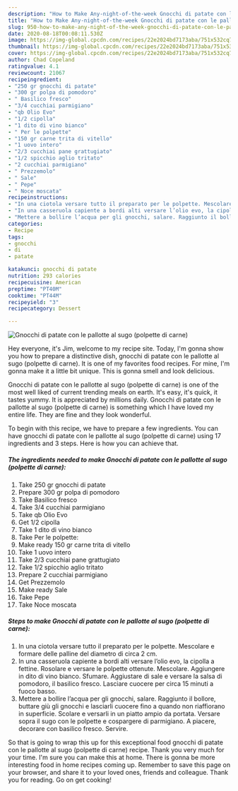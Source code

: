 ```yaml
---
description: "How to Make Any-night-of-the-week Gnocchi di patate con le pallotte al sugo (polpette di carne)"
title: "How to Make Any-night-of-the-week Gnocchi di patate con le pallotte al sugo (polpette di carne)"
slug: 950-how-to-make-any-night-of-the-week-gnocchi-di-patate-con-le-pallotte-al-sugo-polpette-di-carne
date: 2020-08-18T00:08:11.530Z
image: https://img-global.cpcdn.com/recipes/22e2024bd7173aba/751x532cq70/gnocchi-di-patate-con-le-pallotte-al-sugo-polpette-di-carne-recipe-main-photo.jpg
thumbnail: https://img-global.cpcdn.com/recipes/22e2024bd7173aba/751x532cq70/gnocchi-di-patate-con-le-pallotte-al-sugo-polpette-di-carne-recipe-main-photo.jpg
cover: https://img-global.cpcdn.com/recipes/22e2024bd7173aba/751x532cq70/gnocchi-di-patate-con-le-pallotte-al-sugo-polpette-di-carne-recipe-main-photo.jpg
author: Chad Copeland
ratingvalue: 4.1
reviewcount: 21067
recipeingredient:
- "250 gr gnocchi di patate"
- "300 gr polpa di pomodoro"
- " Basilico fresco"
- "3/4 cucchiai parmigiano"
- "qb Olio Evo"
- "1/2 cipolla"
- "1 dito di vino bianco"
- " Per le polpette"
- "150 gr carne trita di vitello"
- "1 uovo intero"
- "2/3 cucchiai pane grattugiato"
- "1/2 spicchio aglio tritato"
- "2 cucchiai parmigiano"
- " Prezzemolo"
- " Sale"
- " Pepe"
- " Noce moscata"
recipeinstructions:
- "In una ciotola versare tutto il preparato per le polpette. Mescolare e formare delle palline del diametro di circa 2 cm."
- "In una casseruola capiente a bordi alti versare l’olio evo, la cipolla a fettine. Rosolare e versare le polpette ottenute. Mescolare. Aggiungere in dito di vino bianco. Sfumare. Aggiustare di sale e versare la salsa di pomodoro, il basilico fresco. Lasciare cuocere per circa 15 minuti a fuoco basso."
- "Mettere a bollire l’acqua per gli gnocchi, salare. Raggiunto il bollore, buttare giù gli gnocchi e lasciarli cuocere fino a quando non riaffiorano in superficie. Scolare e versarli in un piatto ampio da portata. Versare sopra il sugo con le polpette e cospargere di parmigiano. A piacere, decorare con basilico fresco. Servire."
categories:
- Recipe
tags:
- gnocchi
- di
- patate

katakunci: gnocchi di patate 
nutrition: 293 calories
recipecuisine: American
preptime: "PT40M"
cooktime: "PT44M"
recipeyield: "3"
recipecategory: Dessert

---
```



![Gnocchi di patate con le pallotte al sugo (polpette di carne)](https://img-global.cpcdn.com/recipes/22e2024bd7173aba/751x532cq70/gnocchi-di-patate-con-le-pallotte-al-sugo-polpette-di-carne-recipe-main-photo.jpg)

Hey everyone, it's Jim, welcome to my recipe site. Today, I'm gonna show you how to prepare a distinctive dish, gnocchi di patate con le pallotte al sugo (polpette di carne). It is one of my favorites food recipes. For mine, I'm gonna make it a little bit unique. This is gonna smell and look delicious.



Gnocchi di patate con le pallotte al sugo (polpette di carne) is one of the most well liked of current trending meals on earth. It's easy, it's quick, it tastes yummy. It is appreciated by millions daily. Gnocchi di patate con le pallotte al sugo (polpette di carne) is something which I have loved my entire life. They are fine and they look wonderful.


To begin with this recipe, we have to prepare a few ingredients. You can have gnocchi di patate con le pallotte al sugo (polpette di carne) using 17 ingredients and 3 steps. Here is how you can achieve that.

<!--inarticleads1-->

##### The ingredients needed to make Gnocchi di patate con le pallotte al sugo (polpette di carne):

1. Take 250 gr gnocchi di patate
1. Prepare 300 gr polpa di pomodoro
1. Take  Basilico fresco
1. Take 3/4 cucchiai parmigiano
1. Take qb Olio Evo
1. Get 1/2 cipolla
1. Take 1 dito di vino bianco
1. Take  Per le polpette:
1. Make ready 150 gr carne trita di vitello
1. Take 1 uovo intero
1. Take 2/3 cucchiai pane grattugiato
1. Take 1/2 spicchio aglio tritato
1. Prepare 2 cucchiai parmigiano
1. Get  Prezzemolo
1. Make ready  Sale
1. Take  Pepe
1. Take  Noce moscata




<!--inarticleads2-->

##### Steps to make Gnocchi di patate con le pallotte al sugo (polpette di carne):

1. In una ciotola versare tutto il preparato per le polpette. Mescolare e formare delle palline del diametro di circa 2 cm.
1. In una casseruola capiente a bordi alti versare l’olio evo, la cipolla a fettine. Rosolare e versare le polpette ottenute. Mescolare. Aggiungere in dito di vino bianco. Sfumare. Aggiustare di sale e versare la salsa di pomodoro, il basilico fresco. Lasciare cuocere per circa 15 minuti a fuoco basso.
1. Mettere a bollire l’acqua per gli gnocchi, salare. Raggiunto il bollore, buttare giù gli gnocchi e lasciarli cuocere fino a quando non riaffiorano in superficie. Scolare e versarli in un piatto ampio da portata. Versare sopra il sugo con le polpette e cospargere di parmigiano. A piacere, decorare con basilico fresco. Servire.




So that is going to wrap this up for this exceptional food gnocchi di patate con le pallotte al sugo (polpette di carne) recipe. Thank you very much for your time. I'm sure you can make this at home. There is gonna be more interesting food in home recipes coming up. Remember to save this page on your browser, and share it to your loved ones, friends and colleague. Thank you for reading. Go on get cooking!
